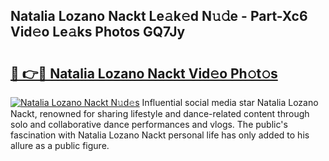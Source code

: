 ## Natalia Lozano Nackt Le𝚊k𝚎d N𝚞𝚍e - Part-Xc6 Vid𝚎o Le𝚊ks Photos GQ7Jy

# <h2><a href="http://fb3xiv.evod.top/?m=Natalia+Lozano+Nackt">🔗 👉🔴 Natalia Lozano Nackt Vid𝚎o Ph𝚘t𝚘s</a></h2>

[![Natalia Lozano Nackt N𝚞d𝚎s](https://i.imgur.com/8V9OHl7.gif)](http://fb3xiv.evod.top/?m=Natalia+Lozano+Nackt)
Influential social media star Natalia Lozano Nackt, renowned for sharing lifestyle and dance-related content through solo and collaborative dance performances and vlogs. The public's fascination with Natalia Lozano Nackt personal life has only added to his allure as a public figure. 
